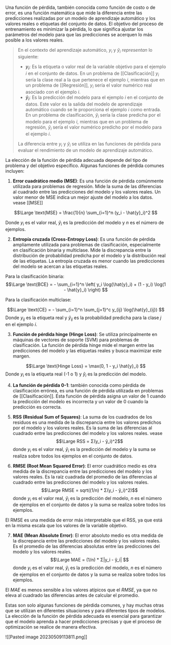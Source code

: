 Una función de pérdida, también conocida como función de costo o de error, es una función matemática que mide la diferencia entre las predicciones realizadas por un modelo de aprendizaje automático y los valores reales o etiquetas del conjunto de datos. El objetivo del proceso de entrenamiento es minimizar la pérdida, lo que significa ajustar los parámetros del modelo para que las predicciones se acerquen lo más posible a los valores reales.

> En el contexto del aprendizaje automático, $y_i$ y $ŷ_i$ $representan$ lo siguiente:
> -   **$y_i$**: Es la etiqueta o valor real de la variable objetivo para el ejemplo $i$ en el conjunto de datos. En un problema de [[Clasificación]] $y_i$ sería la clase real a la que pertenece el ejemplo $i$, mientras que en un problema de [[Regresión]], $y_i$ sería el valor numérico real asociado con el ejemplo $i$.
> -   **$ŷ_i$**: Es la predicción del modelo para el ejemplo $i$ en el conjunto de datos. Este valor es la salida del modelo de aprendizaje automático cuando se le proporciona el ejemplo $i$ como entrada. En un problema de clasificación, $ŷ_i$ sería la clase predicha por el modelo para el ejemplo $i$, mientras que en un problema de regresión, $ŷ_i$ sería el valor numérico predicho por el modelo para el ejemplo $i$.
>
> La diferencia entre $y_i$ y $ŷ_i$ se utiliza en las funciones de pérdida para evaluar el rendimiento de un modelo de aprendizaje automático.

La elección de la función de pérdida adecuada depende del tipo de problema y del objetivo específico. Algunas funciones de pérdida comunes incluyen:

1.  **Error cuadrático medio (MSE)**: Es una función de pérdida comúnmente utilizada para problemas de regresión. Mide la suma de las diferencias al cuadrado entre las predicciones del modelo y los valores reales. Un valor menor de MSE indica un mejor ajuste del modelo a los datos. vease [[MSE]]

$$\Large
\text{MSE} = \frac{1}{n} \sum_{i=1}^n (y_i - \hat{y}_i)^2
$$

Donde $y_i$ es el valor real, $ŷ_i$ es la predicción del modelo y $n$ es el número de ejemplos.

2.  **Entropía cruzada (Cross-Entropy Loss)**: Es una función de pérdida ampliamente utilizada para problemas de clasificación, especialmente en clasificación binaria y multiclase. Mide la discrepancia entre la distribución de probabilidad predicha por el modelo y la distribución real de las etiquetas. La entropía cruzada es menor cuando las predicciones del modelo se acercan a las etiquetas reales.

Para la clasificación binaria: 
$$\Large
	\text{BCE} = - \sum_{i=1}^n \left( y_i \log(\hat{y}_i) + (1 - y_i) \log(1 - \hat{y}_i) \right)
$$

Para la clasificación multiclase: 

$$\Large
\text{CE} = - \sum_{i=1}^n \sum_{j=1}^c y_{ij} \log(\hat{y}_{ij})
$$
Donde $y_{ij}$ es la etiqueta real y $ŷ_{ij}$ es la probabilidad predicha para la clase $j$ en el ejemplo $i$.

3.  **Función de pérdida hinge (Hinge Loss)**: Se utiliza principalmente en máquinas de vectores de soporte (SVM) para problemas de clasificación. La función de pérdida hinge mide el margen entre las predicciones del modelo y las etiquetas reales y busca maximizar este margen.

$$\Large
\text{Hinge Loss} = \max(0, 1 - y_i \hat{y}_i)
$$
Donde $y_i$ es la etiqueta real (-1 o 1) y $ŷ_i$ es la predicción del modelo.

4. **La función de pérdida 0-1**: también conocida como pérdida de clasificación errónea, es una función de pérdida utilizada en problemas de [[Clasificación]]. Esta función de pérdida asigna un valor de 1 cuando la predicción del modelo es incorrecta y un valor de 0 cuando la predicción es correcta.
   
5.  **RSS (Residual Sum of Squares)**: La suma de los cuadrados de los residuos es una medida de la discrepancia entre los valores predichos por el modelo y los valores reales. Es la suma de las diferencias al cuadrado entre las predicciones del modelo y los valores reales.   vease 
   $$\Large RSS = Σ(y_i - ŷ_i)^2$$donde $y_i$ es el valor real, $ŷ_i$ es la predicción del modelo y la suma se realiza sobre todos los ejemplos en el conjunto de datos.
   
6. **RMSE (Root Mean Squared Error)**: El error cuadrático medio es otra medida de la discrepancia entre las predicciones del modelo y los valores reales. Es la raíz cuadrada del promedio de las diferencias al cuadrado entre las predicciones del modelo y los valores reales.
$$\Large RMSE = sqrt((1/n) * Σ(y_i - ŷ_i)^2)$$donde $y_i$ es el valor real, $ŷ_i$ es la predicción del modelo, $n$ es el número de ejemplos en el conjunto de datos y la suma se realiza sobre todos los ejemplos.

El RMSE es una medida de error más interpretable que el RSS, ya que está en la misma escala que los valores de la variable objetivo.

7. **MAE (Mean Absolute Error)**: El error absoluto medio es otra medida de la discrepancia entre las predicciones del modelo y los valores reales. Es el promedio de las diferencias absolutas entre las predicciones del modelo y los valores reales.
$$\Large MAE = (1/n) * Σ|y_i - ŷ_i| $$
donde $y_i$ es el valor real, $ŷ_i$ es la predicción del modelo, $n$ es el número de ejemplos en el conjunto de datos y la suma se realiza sobre todos los ejemplos.

El $MAE$ es menos sensible a los valores atípicos que el $RMSE$, ya que no eleva al cuadrado las diferencias antes de calcular el promedio.

Estas son solo algunas funciones de pérdida comunes, y hay muchas otras que se utilizan en diferentes situaciones y para diferentes tipos de modelos. La elección de la función de pérdida adecuada es esencial para garantizar que el modelo aprenda a hacer predicciones precisas y que el proceso de optimización se realice de manera efectiva.

![[Pasted image 20230509113811.png]]


